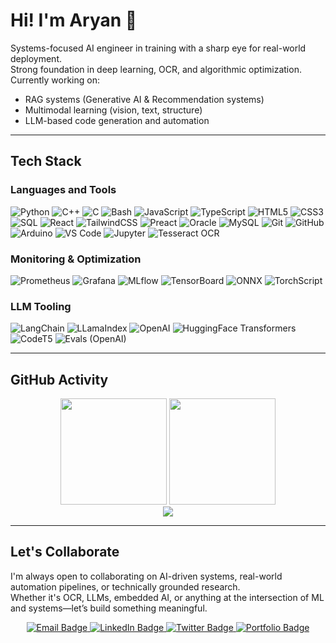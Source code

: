 # Hi! I'm Aryan 🪼

Systems-focused AI engineer in training with a sharp eye for real-world deployment.  
Strong foundation in deep learning, OCR, and algorithmic optimization.
Currently working on:

- RAG systems (Generative AI & Recommendation systems)
- Multimodal learning (vision, text, structure)
- LLM-based code generation and automation

---

## Tech Stack

### **Languages and Tools**

![Python](https://img.shields.io/badge/Python-3776AB?style=for-the-badge&logo=python&logoColor=white)
![C++](https://img.shields.io/badge/C++-00599C?style=for-the-badge&logo=c%2B%2B&logoColor=white)
![C](https://img.shields.io/badge/C-00599C?style=for-the-badge&logo=c&logoColor=white)
![Bash](https://img.shields.io/badge/Bash-121011?style=for-the-badge&logo=gnubash&logoColor=white)
![JavaScript](https://img.shields.io/badge/JavaScript-F7DF1E?style=for-the-badge&logo=javascript&logoColor=black)
![TypeScript](https://img.shields.io/badge/TypeScript-3178C6?style=for-the-badge&logo=typescript&logoColor=white)
![HTML5](https://img.shields.io/badge/HTML5-E34F26?style=for-the-badge&logo=html5&logoColor=white)
![CSS3](https://img.shields.io/badge/CSS3-1572B6?style=for-the-badge&logo=css3&logoColor=white)
![SQL](https://img.shields.io/badge/SQL-336791?style=for-the-badge&logo=postgresql&logoColor=white)
![React](https://img.shields.io/badge/React-20232A?style=for-the-badge&logo=react&logoColor=61DAFB)
![TailwindCSS](https://img.shields.io/badge/Tailwind_CSS-38B2AC?style=for-the-badge&logo=tailwind-css&logoColor=white)
![Preact](https://img.shields.io/badge/Preact-673AB8?style=for-the-badge&logo=preact&logoColor=white)
![Oracle](https://img.shields.io/badge/Oracle-F80000?style=for-the-badge&logo=oracle&logoColor=white)
![MySQL](https://img.shields.io/badge/MySQL-4479A1?style=for-the-badge&logo=mysql&logoColor=white)
![Git](https://img.shields.io/badge/Git-F05032?style=for-the-badge&logo=git&logoColor=white)
![GitHub](https://img.shields.io/badge/GitHub-181717?style=for-the-badge&logo=github&logoColor=white)
![Arduino](https://img.shields.io/badge/Arduino-00979D?style=for-the-badge&logo=arduino&logoColor=white)
![VS Code](https://img.shields.io/badge/VS_Code-007ACC?style=for-the-badge&logo=visual-studio-code&logoColor=white)
![Jupyter](https://img.shields.io/badge/Jupyter-F37626?style=for-the-badge&logo=jupyter&logoColor=white)
![Tesseract OCR](https://img.shields.io/badge/Tesseract-5D6DB6?style=for-the-badge&logo=tesseract&logoColor=white)

### **Monitoring & Optimization**

![Prometheus](https://img.shields.io/badge/Prometheus-E6522C?style=for-the-badge&logo=prometheus&logoColor=white)
![Grafana](https://img.shields.io/badge/Grafana-F46800?style=for-the-badge&logo=grafana&logoColor=white)
![MLflow](https://img.shields.io/badge/MLflow-1679B1?style=for-the-badge&logo=mlflow&logoColor=white)
![TensorBoard](https://img.shields.io/badge/TensorBoard-FFA500?style=for-the-badge&logo=tensorflow&logoColor=white)
![ONNX](https://img.shields.io/badge/ONNX-005CED?style=for-the-badge&logo=onnx&logoColor=white)
![TorchScript](https://img.shields.io/badge/TorchScript-EE4C2C?style=for-the-badge&logo=pytorch&logoColor=white)

### **LLM Tooling**

![LangChain](https://img.shields.io/badge/LangChain-000000?style=for-the-badge)
![LLamaIndex](https://img.shields.io/badge/LlamaIndex-2C2C2C?style=for-the-badge)
![OpenAI](https://img.shields.io/badge/OpenAI-412991?style=for-the-badge&logo=openai&logoColor=white)
![HuggingFace Transformers](https://img.shields.io/badge/Transformers-FCC624?style=for-the-badge&logo=huggingface&logoColor=black)
![CodeT5](https://img.shields.io/badge/CodeT5-0052CC?style=for-the-badge)
![Evals (OpenAI)](https://img.shields.io/badge/OpenAI_Evals-1A1A1A?style=for-the-badge&logo=fastapi&logoColor=white)

---

## GitHub Activity

<div align="center">

  <img height="170" src="https://github-readme-streak-stats.herokuapp.com/?user=aryanankolekar&theme=default&hide_border=true" />
  <img height="170" src="https://github-readme-stats.vercel.app/api/top-langs/?username=aryanankolekar&layout=compact&theme=default&hide_border=true" />

</div>

<div align="center">
  <img src="https://github-readme-activity-graph.vercel.app/graph?username=aryanankolekar&theme=react-dark&hide_border=true&area=true"/>
</div>

---

## Let's Collaborate

I'm always open to collaborating on AI-driven systems, real-world automation pipelines, or technically grounded research.  
Whether it's OCR, LLMs, embedded AI, or anything at the intersection of ML and systems—let’s build something meaningful.

<div align="center">

  <a href="mailto:aryan.ankolekar@email.com">
    <img src="https://img.shields.io/badge/Email-D14836?style=for-the-badge&logo=gmail&logoColor=white" alt="Email Badge"/>
  </a>

  <a href="https://www.linkedin.com/in/aryan-ankolekar" target="_blank">
    <img src="https://img.shields.io/badge/LinkedIn-0077B5?style=for-the-badge&logo=linkedin&logoColor=white" alt="LinkedIn Badge"/>
  </a>

  <a href="https://twitter.com/aryanankolekar" target="_blank">
    <img src="https://img.shields.io/badge/Twitter-1DA1F2?style=for-the-badge&logo=twitter&logoColor=white" alt="Twitter Badge"/>
  </a>

  <a href="https://aryanankolekar.vercel.app" target="_blank">
    <img src="https://img.shields.io/badge/Portfolio-121212?style=for-the-badge&logo=vercel&logoColor=white" alt="Portfolio Badge"/>
  </a>

</div>
